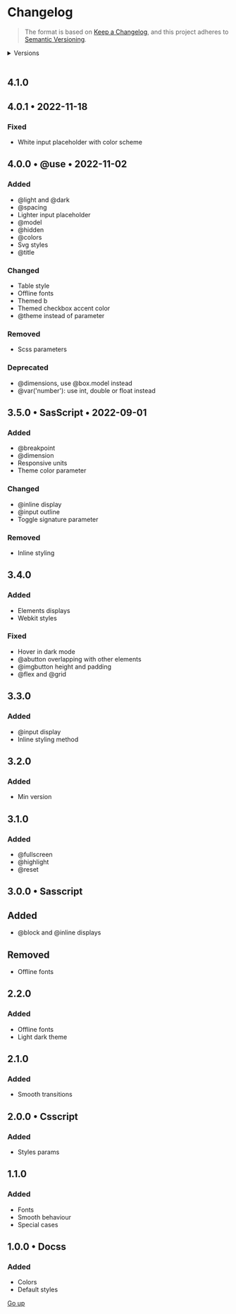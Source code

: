 # Changelog

> The format is based on [Keep a Changelog](https://keepachangelog.com/en/1.0.0/), and this project adheres to [Semantic Versioning](https://semver.org/spec/v2.0.0.html).

<details>
   <summary>Versions</summary>

-  [4.1.0](#410)
-  [4.0.0](#400-•-use-•-2022-11-02)
-  [3.5.0](#350-•-sasscript-•-2022-09-01)
-  [3.0.0](#300-•-sasscript)
-  [2.0.0](#200-•-csscript)
-  [1.0.0](#100-•-docss)
</details>

<br>

## 4.1.0

## 4.0.1 • 2022-11-18

### Fixed

-  White input placeholder with color scheme

## 4.0.0 • @use • 2022-11-02

### Added

-  @light and @dark
-  @spacing
-  Lighter input placeholder
-  @model
-  @hidden
-  @colors
-  Svg styles
-  @title

### Changed

-  Table style
-  Offline fonts
-  Themed b
-  Themed checkbox accent color
-  @theme instead of parameter

### Removed

-  Scss parameters

### Deprecated

-  @dimensions, use @box.model instead
-  @var('number'): use int, double or float instead

## 3.5.0 • SasScript • 2022-09-01

### Added

-  @breakpoint
-  @dimension
-  Responsive units
-  Theme color parameter

### Changed

-  @inline display
-  @input outline
-  Toggle signature parameter

### Removed

-  Inline styling

## 3.4.0

### Added

-  Elements displays
-  Webkit styles

### Fixed

-  Hover in dark mode
-  @abutton overlapping with other elements
-  @imgbutton height and padding
-  @flex and @grid

## 3.3.0

### Added

-  @input display
-  Inline styling method

## 3.2.0

### Added

-  Min version

## 3.1.0

### Added

-  @fullscreen
-  @highlight
-  @reset

## 3.0.0 • Sasscript

## Added

-  @block and @inline displays

## Removed

-  Offline fonts

## 2.2.0

### Added

-  Offline fonts
-  Light dark theme

## 2.1.0

### Added

-  Smooth transitions

## 2.0.0 • Csscript

### Added

-  Styles params

## 1.1.0

### Added

-  Fonts
-  Smooth behaviour
-  Special cases

## 1.0.0 • Docss

### Added

-  Colors
-  Default styles

[Go up](#changelog)
